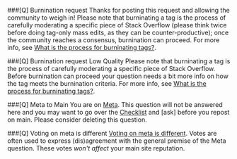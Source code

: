 ###[Q] Burnination request
Thanks for posting this request and allowing the community to weigh in! Please note that burninating a tag is the process of carefully moderating a specific piece of Stack Overflow (please think twice before doing tag-only mass edits, as they can be counter-productive); once the community reaches a consensus, burnination can proceed. For more info, see [What is the process for burninating tags?](/q/324070).

###[Q] Burnination request Low Quality
Please note that burninating a tag is the process of carefully moderating a specific piece of Stack Overflow. Before burnination can proceed your question needs a bit more info on how the tag meets the burnination criteria. For more info, see [What is the process for burninating tags?](/q/324070).

###[Q] Meta to Main
You are on [Meta](//stackoverflow.com/help/whats-meta). This question will not be answered here and you may want to go over the [Checklist](/q/260648) and [ask] before you repost on main. Please consider deleting this question.

###[Q] Voting on meta is different
[Voting on meta is different](//stackoverflow.com/help/whats-meta). Votes are often used to express (dis)agreement with the general premise of the Meta question. These votes *won't affect* your main site reputation.
